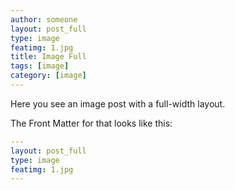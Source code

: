 ```yaml
---
author: someone
layout: post_full
type: image
featimg: 1.jpg
title: Image Full
tags: [image]
category: [image]
---
```

Here you see an image post with a full-width layout.

The Front Matter for that looks like this:

```yml
---
layout: post_full
type: image
featimg: 1.jpg
---
```
